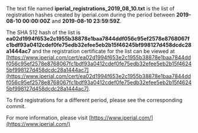 The text file named **iperial_registrations_2019_08_10.txt** is the list of registration hashes created by iperial.com during the period between **2019-08-10 00:00:00Z** and **2019-08-10 23:59:59Z**.

The SHA 512 hash of the list is **ea02d1994f653e2c1955b38878e1baa7844ddf056c95ef2578e8768067fc1bdf93a0412cdef0fe75edb32efee5eb2b15f46245bf998127d458dcdc28a1444ac7** and the registration certificate for the list can be viewed at [https://www.iperial.com/cert/ea02d1994f653e2c1955b38878e1baa7844ddf056c95ef2578e8768067fc1bdf93a0412cdef0fe75edb32efee5eb2b15f46245bf998127d458dcdc28a1444ac7](https://www.iperial.com/cert/ea02d1994f653e2c1955b38878e1baa7844ddf056c95ef2578e8768067fc1bdf93a0412cdef0fe75edb32efee5eb2b15f46245bf998127d458dcdc28a1444ac7).

To find registrations for a different period, please see the corresponding commit.

For more information, please visit [https://www.iperial.com/](https://www.iperial.com/)
